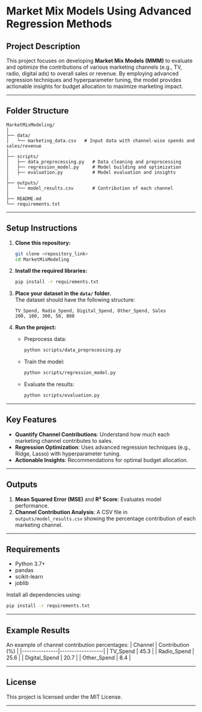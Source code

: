 # Market Mix Models Using Advanced Regression Methods

## Project Description
This project focuses on developing **Market Mix Models (MMM)** to evaluate and optimize the contributions of various marketing channels (e.g., TV, radio, digital ads) to overall sales or revenue. By employing advanced regression techniques and hyperparameter tuning, the model provides actionable insights for budget allocation to maximize marketing impact.

---

## Folder Structure
```
MarketMixModeling/
│
├── data/
│   └── marketing_data.csv   # Input data with channel-wise spends and sales/revenue
│
├── scripts/
│   ├── data_preprocessing.py   # Data cleaning and preprocessing
│   ├── regression_model.py     # Model building and optimization
│   ├── evaluation.py           # Model evaluation and insights
│
├── outputs/
│   └── model_results.csv       # Contribution of each channel
│
├── README.md
└── requirements.txt
```

---

## Setup Instructions

1. **Clone this repository:**
   ```bash
   git clone <repository_link>
   cd MarketMixModeling
   ```

2. **Install the required libraries:**
   ```bash
   pip install -r requirements.txt
   ```

3. **Place your dataset in the `data/` folder.**  
   The dataset should have the following structure:
   ```
   TV_Spend, Radio_Spend, Digital_Spend, Other_Spend, Sales
   200, 100, 300, 50, 800
   ```

4. **Run the project:**
   - Preprocess data:
     ```bash
     python scripts/data_preprocessing.py
     ```
   - Train the model:
     ```bash
     python scripts/regression_model.py
     ```
   - Evaluate the results:
     ```bash
     python scripts/evaluation.py
     ```

---

## Key Features
- **Quantify Channel Contributions**: Understand how much each marketing channel contributes to sales.
- **Regression Optimization**: Uses advanced regression techniques (e.g., Ridge, Lasso) with hyperparameter tuning.
- **Actionable Insights**: Recommendations for optimal budget allocation.

---

## Outputs
1. **Mean Squared Error (MSE)** and **R² Score**: Evaluates model performance.
2. **Channel Contribution Analysis**: A CSV file in `outputs/model_results.csv` showing the percentage contribution of each marketing channel.

---

## Requirements
- Python 3.7+
- pandas
- scikit-learn
- joblib

Install all dependencies using:
```bash
pip install -r requirements.txt
```

---

## Example Results
An example of channel contribution percentages:
| Channel       | Contribution (%) |
|---------------|------------------|
| TV_Spend      | 45.3            |
| Radio_Spend   | 25.6            |
| Digital_Spend | 20.7            |
| Other_Spend   | 8.4             |

---

## License
This project is licensed under the MIT License.

---
